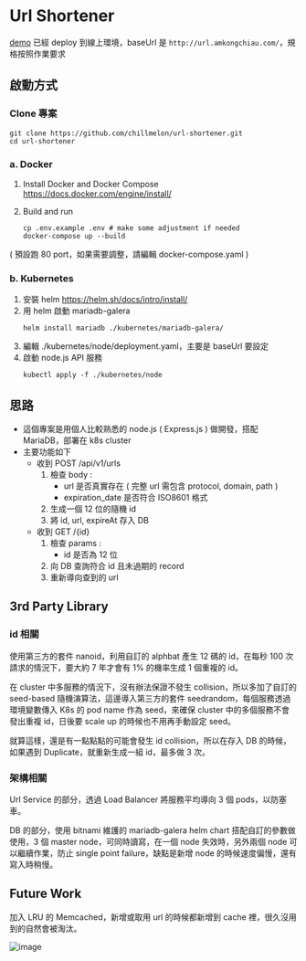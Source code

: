 # Url Shortener
[demo](http://url.amkongchiau.com/)
已經 deploy 到線上環境，baseUrl 是 `http://url.amkongchiau.com/`，規格按照作業要求
## 啟動方式

### Clone 專案
```
git clone https://github.com/chillmelon/url-shortener.git
cd url-shortener
```

### a. Docker
1. Install Docker and Docker Compose
	https://docs.docker.com/engine/install/

1. Build and run
	```
	cp .env.example .env # make some adjustment if needed
	docker-compose up --build
	```

( 預設跑 80 port，如果需要調整，請編輯 docker-compose.yaml )

### b. Kubernetes
1. 安裝 helm
	https://helm.sh/docs/intro/install/
1. 用 helm 啟動 mariadb-galera
	```
	helm install mariadb ./kubernetes/mariadb-galera/
	```
1. 編輯 ./kubernetes/node/deployment.yaml，主要是 baseUrl 要設定
1. 啟動 node.js API 服務
	```
	kubectl apply -f ./kubernetes/node
	```

## 思路
- 這個專案是用個人比較熟悉的 node.js ( Express.js ) 做開發，搭配 MariaDB，部署在 k8s cluster
- 主要功能如下
	- 收到 POST /api/v1/urls
		1. 檢查 body :
			- url 是否真實存在 ( 完整 url 需包含 protocol, domain, path )
			- expiration_date 是否符合 ISO8601 格式
		2. 生成一個 12 位的隨機 id
		3. 將 id, url, expireAt 存入 DB
	- 收到 GET /{id}
		1. 檢查 params :
			- id 是否為 12 位
		2. 向 DB 查詢符合 id 且未過期的 record
		3. 重新導向查到的 url

## 3rd Party Library
### id 相關
使用第三方的套件 nanoid，利用自訂的 alphbat 產生 12 碼的 id，在每秒 100 次請求的情況下，要大約 7 年才會有 1% 的機率生成 1 個重複的 id。

在 cluster 中多服務的情況下，沒有辦法保證不發生 collision，所以多加了自訂的 seed-based 隨機演算法，這邊導入第三方的套件 seedrandom，每個服務透過環境變數傳入 K8s 的 pod name 作為 seed，來確保 cluster 中的多個服務不會發出重複 id，日後要 scale up 的時候也不用再手動設定 seed。

就算這樣，還是有一點點點的可能會發生 id collision，所以在存入 DB 的時候，如果遇到 Duplicate，就重新生成一組 id，最多做 3 次。

### 架構相關
Url Service 的部分，透過 Load Balancer 將服務平均導向 3 個 pods，以防塞車。

DB 的部分，使用 bitnami 維護的 mariadb-galera helm chart 搭配自訂的參數做使用，3 個 master node，可同時讀寫，在一個 node 失效時，另外兩個 node 可以繼續作業，防止 single point failure，缺點是新增 node 的時候速度偏慢，還有寫入時稍慢。

## Future Work
加入 LRU 的 Memcached，新增或取用 url 的時候都新增到 cache 裡，很久沒用到的自然會被淘汰。

![image](https://user-images.githubusercontent.com/43177690/161772381-317421f4-c918-4d3f-9bee-c82904457273.png)

